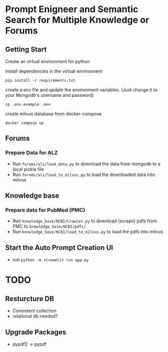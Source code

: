 # Prompt Enigneer and Semantic Search for Multiple Knowledge or Forums

## Getting Start
Create an virtual environment for python

Install dependencies in the virtual environment
```shell
pip install -r requirements.txt
```

create a env file and update the environment variables. (Just change it to your Mongodb's username and password)
```shell
cp .env.example .env
```

create milvus database from docker-compose
```shell
docker compose up
```

## Forums
### Prepare Data for ALZ
* Run ```forums/alz/load_data.py``` to download the data from mongodb to a local pickle file
* Run ```forums/alz/load_to_milvus.py``` to load the downloaded data into milvus
## Knowledge base
### Prepare data for PubMed (PMC)
* Run ```knowledge_base/NCBI/Crawler.py``` to download (scrape) pdfs from PMC to ```knowledge_base/NCBI/pdfs/```
* Run ```knowledge_base/NCBI/load_to_milvus.py``` to load the pdfs into milvus
## Start the Auto Prompt Creation UI
* run ```python -m streamlit run app.py```

# TODO
## Resturcture DB
* Consistent collection
* relational db needed?
## Upgrade Packages
* pypdf2 -> pypdf

